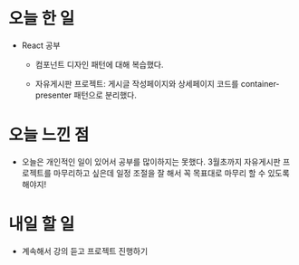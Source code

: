 # 오늘 한 일

-   React 공부

    -   컴포넌트 디자인 패턴에 대해 복습했다.

    -   자유게시판 프로젝트: 게시글 작성페이지와 상세페이지 코드를 container-presenter 패턴으로 분리했다.

# 오늘 느낀 점

-   오늘은 개인적인 일이 있어서 공부를 많이하지는 못했다. 3월초까지 자유게시판 프로젝트를 마무리하고 싶은데 일정 조절을 잘 해서 꼭 목표대로 마무리 할 수 있도록 해야지!

# 내일 할 일

-   계속해서 강의 듣고 프로젝트 진행하기
